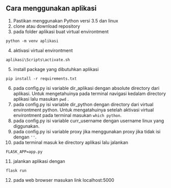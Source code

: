 ## Cara menggunakan aplikasi

1. Pastikan menggunakan Python versi 3.5 dan linux
2. clone atau download repository
3. pada folder aplikasi buat virtual environtment 
```
python -m venv aplikasi 
```
4. aktivasi virtual environtment
```
aplikasi\Scripts\activate.sh
```
5. install package yang dibutuhkan aplikasi
```
pip install -r requirements.txt
```
6. pada config.py isi variable dir_aplikasi dengan absolute directory dari aplikasi. Untuk mengetahuinya pada terminal navigasi kedalam directory aplikasi lalu masukan `pwd` .
7. pada config.py isi variable dir_python dengan directory dari virtual environtment python. Untuk mengatahuinya setelah aktivasi virtual environtment pada terminal masukan `which python`.
8. pada config.py isi variable curr_username dengan username linux yang diggunakan.
9. pada config.py isi variable proxy jika menggunakan proxy jika tidak isi dengan `''`.
10. pada terminal masuk ke directory aplikasi lalu jalankan
```
FLASK_APP=app.py
```
11. jalankan aplikasi dengan
```
flask run
```
12. pada web browser masukan link localhost:5000 
